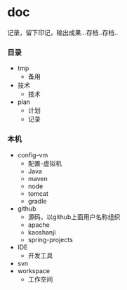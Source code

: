 # doc
记录，留下印记，输出成果...存档..存档..

### 目录
- tmp
    - 备用
- 技术
    - 技术
- plan
    - 计划
    - 记录

### 本机
- config-vm
    - 配置-虚拟机
    - Java
    - maven
    - node
    - tomcat
    - gradle
- github
    - 源码，以github上面用户名称组织
    - apache
    - kaoshanji
    - spring-projects
- IDE
    - 开发工具
- svn
- workspace
    - 工作空间